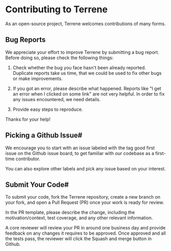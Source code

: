 # Contributing to Terrene
As an open-source project, Terrene welcomes contributions of many forms.

## Bug Reports

We appreciate your effort to improve Terrene by submitting a bug report. Before doing so, please check the following things:

1. Check whether the bug you face hasn't been already reported. Duplicate reports take us time, that we could be used to fix other bugs or make improvements.

2. If you got an error, please describe what happened. Reports like "I get an error when I clicked on some link" are not very helpful. In order to fix any issues encountered, we need details.

3. Provide easy steps to reproduce.

Thanks for your help!

## Picking a Github Issue#
We encourage you to start with an issue labeled with the tag good first issue on the Github issue board, to get familiar with our codebase as a first-time contributor.

You can also explore other labels and pick any issue based on your interest.

## Submit Your Code#
To submit your code, fork the Terrene repository, create a new branch on your fork, and open a Pull Request (PR) once your work is ready for review.

In the PR template, please describe the change, including the motivation/context, test coverage, and any other relevant information.

A core reviewer will review your PR in around one business day and provide feedback on any changes it requires to be approved. Once approved and all the tests pass, the reviewer will click the Squash and merge button in Github.
